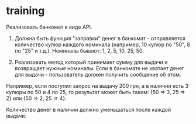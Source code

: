 # training
Реализовать банкомат в виде API.
1) Должна быть функция "заправки" денег в банкомат - отправляется количество купюр каждого номинала (например, 10 купюр по "50", 8 по "25" и т.д.). Номиналы бывают: 1, 2, 5, 10, 25, 50.

2) Реализовать метод который принимает сумму для выдачи и возвращает нужные номиналы. Если в банкомате не хватает денег для выдачи - пользователь должен получить сообщение об этом.

Например, если поступил запрос на выдачу 200 грн, а в наличии есть 3 купюры по 50 и 4 по 25, то результат может быть таким: {50 => 3, 25 => 2} или {50 => 2, 25 => 4}.

Количество денег в наличии должно уменьшаться после каждой выдачи.
